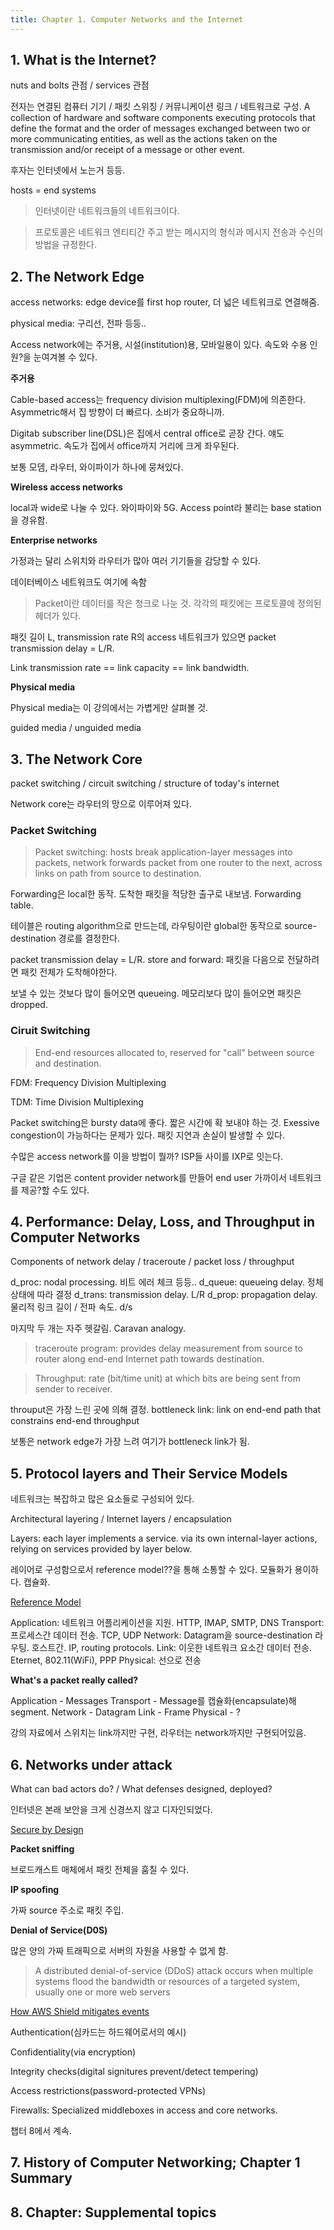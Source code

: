```yaml
---
title: Chapter 1. Computer Networks and the Internet
---
```


## 1. What is the Internet?

nuts and bolts 관점 / services 관점 

전자는 연결된 컴퓨터 기기 / 패킷 스위칭 / 커뮤니케이션 링크 / 네트워크로 구성. A collection of hardware and software components executing protocols that define the format and the order of messages exchanged between two or more communicating entities, as well as the actions taken on the transmission and/or receipt of a message or other event.

후자는 인터넷에서 노는거 등등.

hosts = end systems

> 인터넷이란 네트워크들의 네트워크이다. 

> 프로토콜은 네트워크 엔티티간 주고 받는 메시지의 형식과 메시지 전송과 수신의 방법을 규정한다. 

## 2. The Network Edge

access networks: edge device를 first hop router, 더 넓은 네트워크로 연결해줌. 

physical media: 구리선, 전파 등등..

Access network에는 주거용, 시설(institution)용, 모바일용이 있다. 속도와 수용 인원?을 눈여겨볼 수 있다. 

**주거용** 

Cable-based access는 frequency division multiplexing(FDM)에 의존한다. Asymmetric해서 집 방향이 더 빠르다. 소비가 중요하니까. 

Digitab subscriber line(DSL)은 집에서 central office로 곧장 간다. 얘도 asymmetric. 속도가 집에서 office까지 거리에 크게 좌우된다. 

보통 모뎀, 라우터, 와이파이가 하나에 뭉쳐있다. 

**Wireless access networks**

local과 wide로 나눌 수 있다. 와이파이와 5G. Access point라 불리는 base station을 경유함. 

**Enterprise networks**

가정과는 달리 스위치와 라우터가 많아 여러 기기들을 감당할 수 있다. 

데이터베이스 네트워크도 여기에 속함

> Packet이란 데이터를 작은 청크로 나눈 것. 각각의 패킷에는 프로토콜에 정의된 헤더가 있다. 

패킷 길이 L, transmission rate R의 access 네트워크가 있으면 packet transmission delay = L/R. 

Link transmission rate == link capacity == link bandwidth.

**Physical media**

Physical media는 이 강의에서는 가볍게만 살펴볼 것. 

guided media / unguided media

## 3. The Network Core

packet switching / circuit switching / structure of today's internet

Network core는 라우터의 망으로 이루어져 있다. 

### Packet Switching

> Packet switching: hosts break application-layer messages into packets, network forwards packet from one router to the next, across links on path from source to destination.

Forwarding은 local한 동작. 도착한 패킷을 적당한 출구로 내보냄. Forwarding table. 

테이블은 routing algorithm으로 만드는데, 라우팅이란 global한 동작으로 source-destination 경로를 결정한다. 

packet transmission delay = L/R. store and forward: 패킷을 다음으로 전달하려면 패킷 전체가 도착해야한다. 

보낼 수 있는 것보다 많이 들어오면 queueing. 메모리보다 많이 들어오면 패킷은 dropped. 

### Ciruit Switching

> End-end resources allocated to, reserved for "call" between source and destination. 

FDM: Frequency Division Multiplexing

TDM: Time Division Multiplexing

Packet switching은 bursty data에 좋다. 짧은 시간에 확 보내야 하는 것. Exessive congestion이 가능하다는 문제가 있다. 패킷 지연과 손실이 발생할 수 있다. 

수많은 access network를 이을 방법이 뭘까? ISP들 사이를 IXP로 잇는다. 

구글 같은 기업은 content provider network를 만들어 end user 가까이서 네트워크를 제공?할 수도 있다. 

## 4. Performance: Delay, Loss, and Throughput in Computer Networks

Components of network delay / traceroute / packet loss / throughput

d_proc: nodal processing. 비트 에러 체크 등등..
d_queue: queueing delay. 정체 상태에 따라 결정
d_trans: transmission delay. L/R
d_prop: propagation delay. 물리적 링크 길이 / 전파 속도. d/s

마지막 두 개는 자주 헷갈림. Caravan analogy. 

> traceroute program: provides delay measurement from source to router along end-end Internet path towards destination. 

> Throughput: rate (bit/time unit) at which bits are being sent from sender to receiver. 

throuput은 가장 느린 곳에 의해 결정. bottleneck link: link on end-end path that constrains end-end throughput

보통은 network edge가 가장 느려 여기가 bottleneck link가 됨. 

## 5. Protocol layers and Their Service Models

네트워크는 복잡하고 많은 요소들로 구성되어 있다. 

Architectural layering / Internet layers / encapsulation

Layers: each layer implements a service. via its own internal-layer actions, relying on services provided by layer below. 

레이어로 구성함으로서 reference model??을 통해 소통할 수 있다. 모듈화가 용이하다. 캡슐화. 

[Reference Model](https://en.wikipedia.org/wiki/Reference_model)

Application: 네트워크 어플리케이션을 지원. HTTP, IMAP, SMTP, DNS
Transport: 프로세스간 데이터 전송. TCP, UDP
Network: Datagram을 source-destination 라우팅. 호스트간. IP, routing protocols. 
Link: 이웃한 네트워크 요소간 데이터 전송. Eternet, 802.11(WiFi), PPP
Physical: 선으로 전송

**What's a packet really called?**

Application - Messages
Transport - Message를 캡슐화(encapsulate)해 segment. 
Network - Datagram
Link - Frame
Physical - ?

강의 자료에서 스위치는 link까지만 구현, 라우터는 network까지만 구현되어있음. 

## 6. Networks under attack

What can bad actors do? / What defenses designed, deployed?

인터넷은 본래 보안을 크게 신경쓰지 않고 디자인되었다. 

[Secure by Design](https://en.wikipedia.org/wiki/Secure_by_design)

**Packet sniffing**

브로드캐스트 매체에서 패킷 전체을 훔칠 수 있다.

**IP spoofing**

가짜 source 주소로 패킷 주입. 

**Denial of Service(D0S)**

많은 양의 가짜 트래픽으로 서버의 자원을 사용할 수 없게 함. 

> A distributed denial-of-service (DDoS) attack occurs when multiple systems flood the bandwidth or resources of a targeted system, usually one or more web servers

[How AWS Shield mitigates events](https://docs.aws.amazon.com/waf/latest/developerguide/ddos-event-mitigation.html)

Authentication(심카드는 하드웨어로서의 예시)

Confidentiality(via encryption)

Integrity checks(digital signitures prevent/detect tempering)

Access restrictions(password-protected VPNs)

Firewalls: Specialized middleboxes in access and core networks.

챕터 8에서 계속.

## 7. History of Computer Networking; Chapter 1 Summary



## 8. Chapter: Supplemental topics
